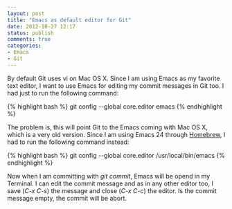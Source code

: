 ```yaml
---
layout: post
title: "Emacs as default editor for Git"
date: 2012-10-27 12:17
status: publish
comments: true
categories:
- Emacs
- Git
---
```


By default Git uses vi on Mac OS X. Since I am using Emacs as my
favorite text editor, I want to use Emacs for editing my commit
messages in Git too. I had just to run the following command:

{% highlight bash %}
git config --global core.editor emacs
{% endhighlight %}

The problem is, this will point Git to the Emacs coming with Mac OS X,
which is a very old version. Since I am using Emacs 24 through
[Homebrew](http://mxcl.github.com/homebrew/), I had to run the
following command instead:

{% highlight bash %}
git config --global core.editor /usr/local/bin/emacs
{% endhighlight %}

Now when I am committing with _git commit_, Emacs will be opend in my
Terminal. I can edit the commit message and as in any other editor
too, I save (_C-x C-s_) the message and close (_C-x C-c_) the
editor. Is the commit message empty, the commit will be abort.

